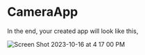 # CameraApp
In the end, your created app will look like this,

![Screen Shot 2023-10-16 at 4 17 00 PM](https://github.com/cp-amisha-i/CameraApp/assets/73588408/22eaa1cb-7c82-4bcf-b64b-a10e9b5112c0)
